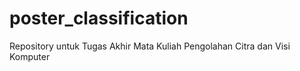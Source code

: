 # poster_classification
Repository untuk Tugas Akhir Mata Kuliah Pengolahan Citra dan Visi Komputer
